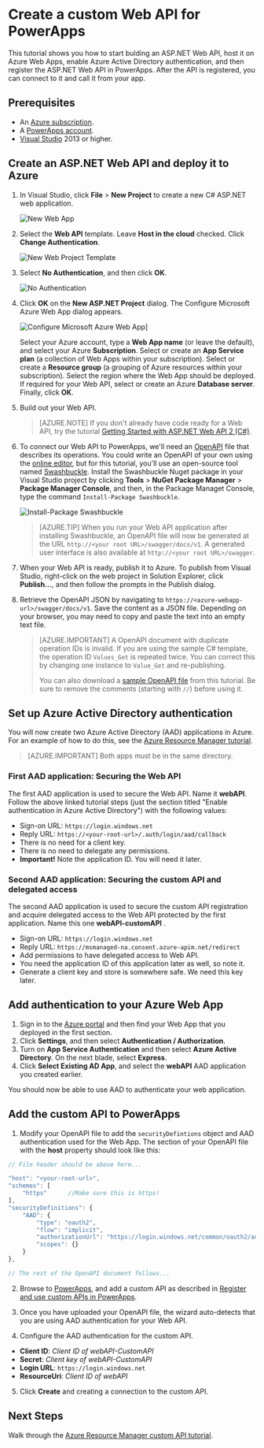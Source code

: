 <properties
	pageTitle="Create a custom Web API | Microsoft PowerApps"
	description="Learn how to create an ASP.NET Web API with Azure Active Directory authentication in PowerApps"
	services=""
    suite="powerapps"
	documentationCenter=""
	authors="RickSaling"
	manager="anneta"
	editor=""/>

<tags
   ms.service="powerapps"
   ms.devlang="na"
   ms.topic="article"
   ms.tgt_pltfrm="na"
   ms.workload="na"
   ms.date="10/26/2016"
   ms.author="ricksal"/>

# Create a custom Web API for PowerApps

This tutorial shows you how to start bulding an ASP.NET Web API, host it on Azure Web Apps, enable Azure Active Directory authentication, and then register the ASP.NET Web API in PowerApps. After the API is registered, you can connect to it and call it from your app.

## Prerequisites

- An [Azure subscription](https://azure.microsoft.com/en-us/free/).
- A [PowerApps account](https://powerapps.microsoft.com).
- [Visual Studio](https://www.visualstudio.com/vs/) 2013 or higher.

## Create an ASP.NET Web API and deploy it to Azure

1. In Visual Studio, click **File** > **New Project** to create a new C# ASP.NET web application.

    ![New Web App](./media/customapi-web-api-tutorial/newwebapp.png)

2. Select the **Web API** template.  Leave **Host in the cloud** checked.  Click **Change Authentication**.

    ![New Web Project Template](./media/customapi-web-api-tutorial/new-web-api.png)

3. Select **No Authentication**, and then click **OK**.

    ![No Authentication](./media/customapi-web-api-tutorial/noauth.png)

4. Click **OK** on the **New ASP.NET Project** dialog.  The Configure Microsoft Azure Web App dialog appears.

    ![Configure Microsoft Azure Web App](./media/customapi-web-api-tutorial/azure-publishing.png)]

    Select your Azure account, type a **Web App name** (or leave the default), and select your Azure **Subscription**.  Select or create an **App Service plan** (a collection of Web Apps within your subscription).  Select or create a **Resource group** (a grouping of Azure resources within your subscription).  Select the region where the Web App should be deployed.  If required for your Web API, select or create an Azure **Database server**.  Finally, click **OK**.

5. Build out your Web API.

    >[AZURE.NOTE] If you don't already have code ready for a Web API, try the tutorial [Getting Started with ASP.NET Web API 2 (C#)](http://www.asp.net/web-api/overview/getting-started-with-aspnet-web-api/tutorial-your-first-web-api).

6. To connect our Web API to PowerApps, we'll need an [OpenAPI](http://swagger.io/) file that describes its operations.  You could write an OpenAPI of your own using the [online editor](http://editor.swagger.io/), but for this tutorial, you'll use an open-source tool named [Swashbuckle](https://github.com/domaindrivendev/Swashbuckle/blob/master/README.md).  Install the Swashbuckle Nuget package in your Visual Studio project by clicking **Tools** > **NuGet Package Manager** > **Package Manager Console**, and then, in the Package Managet Console, type the command `Install-Package Swashbuckle`.

    ![Install-Package Swashbuckle](./media/customapi-web-api-tutorial/swashbuckle-console.png)

    >[AZURE.TIP] When you run your Web API application after installing Swashbuckle, an OpenAPI file will now be generated at the URL `http://<your root URL>/swagger/docs/v1`.  A generated user interface is also available at `http://<your root URL>/swagger`.

7. When your Web API is ready, publish it to Azure. To publish from Visual Studio, right-click on the web project in Solution Explorer, click **Publish...**, and then follow the prompts in the Publish dialog.

8. Retrieve the OpenAPI JSON by navigating to `https://<azure-webapp-url>/swagger/docs/v1`.  Save the content as a JSON file.  Depending on your browser, you may need to copy and paste the text into an empty text file.   

	>[AZURE.IMPORTANT] A OpenAPI document with duplicate operation IDs is invalid. If you are using the sample C# template, the operation ID `Values_Get` is repeated twice. You can correct this by changing one instance to `Value_Get` and re-publishing.
    >
    >You can also download a [sample OpenAPI file](http://pwrappssamples.blob.core.windows.net/samples/webAPI.json) from this tutorial. Be sure to remove the comments (starting with `//`) before using it.

## Set up Azure Active Directory authentication

You will now create two Azure Active Directory (AAD) applications in Azure.  For an example of how to do this, see the [Azure Resource Manager tutorial](customapi-azure-resource-manager-tutorial.md#enable-authentication-in-azure-active-directory).

>[AZURE.IMPORTANT] Both apps must be in the same directory.

### First AAD application: Securing the Web API

The first AAD application is used to secure the Web API. Name it **webAPI**.  Follow the above linked tutorial steps (just the section titled "Enable authentication in Azure Active Directory") with the following values:

- Sign-on URL: `https://login.windows.net`
- Reply URL: `https://<your-root-url>/.auth/login/aad/callback`
- There is no need for a client key.
- There is no need to delegate any permissions.
- **Important!** Note the application ID.  You will need it later.

### Second AAD application: Securing the custom API and delegated access

The second AAD application is used to secure the custom API registration and acquire delegated access to the Web API protected by the first application. Name this one **webAPI-customAPI** .

- Sign-on URL: `https://login.windows.net`
- Reply URL: `https://msmanaged-na.consent.azure-apim.net/redirect`
- Add permissions to have delegated access to Web API.
- You need the application ID of this application later as well, so note it.
- Generate a client key and store is somewhere safe. We need this key later.

## Add authentication to your Azure Web App

1. Sign in to the [Azure portal](https://portal.azure.com) and then find your Web App that you deployed in the first section.
2. Click **Settings**, and then select **Authentication / Authorization**.
3. Turn on **App Service Authentication** and then select **Azure Active Directory**.  On the next blade, select **Express**.  
4. Click **Select Existing AD App**, and select the **webAPI** AAD application you created earlier.

You should now be able to use AAD to authenticate your web application.

## Add the custom API to PowerApps

1. Modify your OpenAPI file to add the `securityDefintions` object and AAD authentication used for the Web App. The section of your OpenAPI file with the **host** property should look like this:

```javascript
// File header should be above here...

"host": "<your-root-url>",
"schemes": [
    "https"		 //Make sure this is https!
],
"securityDefinitions": {
    "AAD": {
        "type": "oauth2",
        "flow": "implicit",
        "authorizationUrl": "https://login.windows.net/common/oauth2/authorize",
        "scopes": {}
    }
},

// The rest of the OpenAPI document follows...
```

2. Browse to [PowerApps](https://web.powerapps.com), and add a custom API as described in [Register and use custom APIs in PowerApps](register-custom-api.md).

3. Once you have uploaded your OpenAPI file, the wizard auto-detects that you are using AAD authentication for your Web API.

4. Configure the AAD authentication for the custom API.  

  - **Client ID**: *Client ID of webAPI-CustomAPI*
  - **Secret**: *Client key of webAPI-CustomAPI*
  - **Login URL**: `https://login.windows.net`
  - **ResourceUri**: *Client ID of webAPI*

5. Click **Create** and creating a connection to the custom API.

## Next Steps

Walk through the [Azure Resource Manager custom API tutorial](customapi-azure-resource-manager-tutorial.md).
